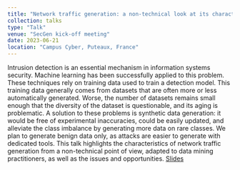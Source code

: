 ```yaml
---
title: "Network traffic generation: a non-technical look at its characteristics and stakes"
collection: talks
type: "Talk"
venue: "SecGen kick-off meeting"
date: 2023-06-21
location: "Campus Cyber, Puteaux, France"
---
```


Intrusion detection is an essential mechanism in information systems security. Machine learning has been successfully applied to this problem. These techniques rely on training data used to train a detection model. This training data generally comes from datasets that are often more or less automatically generated. Worse, the number of datasets remains small enough that the diversity of the dataset is questionable, and its aging is problematic. A solution to these problems is synthetic data generation: it would be free of experimental inaccuracies, could be easily updated, and alleviate the class imbalance by generating more data on rare classes. We plan to generate benign data only, as attacks are easier to generate with dedicated tools. This talk highlights the characteristics of network traffic generation from a non-technical point of view, adapted to data mining practitioners, as well as the issues and opportunities. [Slides](https://pfgimenez.fr/files/secgen23.pdf)
